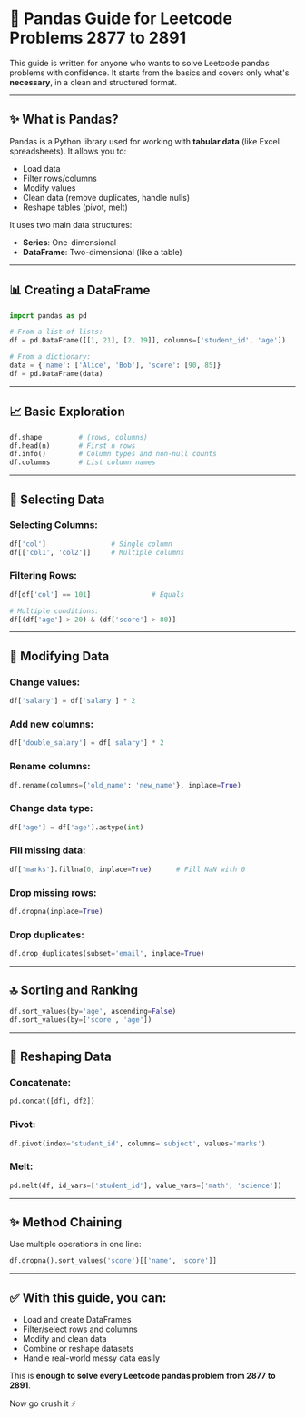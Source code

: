 # 🐼 Pandas Guide for Leetcode Problems 2877 to 2891

This guide is written for anyone who wants to solve Leetcode pandas problems with confidence. It starts from the basics and covers only what's **necessary**, in a clean and structured format.

---

## ✨ What is Pandas?
Pandas is a Python library used for working with **tabular data** (like Excel spreadsheets). It allows you to:
- Load data
- Filter rows/columns
- Modify values
- Clean data (remove duplicates, handle nulls)
- Reshape tables (pivot, melt)

It uses two main data structures:
- **Series**: One-dimensional
- **DataFrame**: Two-dimensional (like a table)

---

## 📊 Creating a DataFrame
```python
import pandas as pd

# From a list of lists:
df = pd.DataFrame([[1, 21], [2, 19]], columns=['student_id', 'age'])

# From a dictionary:
data = {'name': ['Alice', 'Bob'], 'score': [90, 85]}
df = pd.DataFrame(data)
```

---

## 📈 Basic Exploration
```python
df.shape         # (rows, columns)
df.head(n)       # First n rows
df.info()        # Column types and non-null counts
df.columns       # List column names
```

---

## 🔢 Selecting Data
### Selecting Columns:
```python
df['col']                # Single column
df[['col1', 'col2']]     # Multiple columns
```

### Filtering Rows:
```python
df[df['col'] == 101]               # Equals

# Multiple conditions:
df[(df['age'] > 20) & (df['score'] > 80)]
```

---

## 🔄 Modifying Data
### Change values:
```python
df['salary'] = df['salary'] * 2
```

### Add new columns:
```python
df['double_salary'] = df['salary'] * 2
```

### Rename columns:
```python
df.rename(columns={'old_name': 'new_name'}, inplace=True)
```

### Change data type:
```python
df['age'] = df['age'].astype(int)
```

### Fill missing data:
```python
df['marks'].fillna(0, inplace=True)      # Fill NaN with 0
```

### Drop missing rows:
```python
df.dropna(inplace=True)
```

### Drop duplicates:
```python
df.drop_duplicates(subset='email', inplace=True)
```

---

## 🔝 Sorting and Ranking
```python
df.sort_values(by='age', ascending=False)
df.sort_values(by=['score', 'age'])
```

---

## 🔹 Reshaping Data
### Concatenate:
```python
pd.concat([df1, df2])
```

### Pivot:
```python
df.pivot(index='student_id', columns='subject', values='marks')
```

### Melt:
```python
pd.melt(df, id_vars=['student_id'], value_vars=['math', 'science'])
```

---

## ✨ Method Chaining
Use multiple operations in one line:
```python
df.dropna().sort_values('score')[['name', 'score']]
```

---

## ✅ With this guide, you can:
- Load and create DataFrames
- Filter/select rows and columns
- Modify and clean data
- Combine or reshape datasets
- Handle real-world messy data easily

This is **enough to solve every Leetcode pandas problem from 2877 to 2891**.

Now go crush it ⚡️

